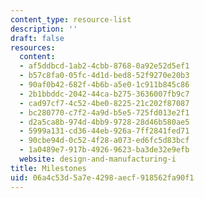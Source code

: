 ```yaml
---
content_type: resource-list
description: ''
draft: false
resources:
  content:
  - af5ddbcd-1ab2-4cbb-8768-0a92e52d5ef1
  - b57c8fa0-05fc-4d1d-bed8-52f9270e20b3
  - 90af0b42-682f-4b6b-a5e0-1c911b845c86
  - 2b1bbddc-2042-44ca-b275-3636007fb9c7
  - cad97cf7-4c52-4be0-8225-21c202f87087
  - bc280770-c7f2-4a9d-b5e5-725fd013e2f1
  - d2a5ca8b-974d-4bb9-9728-28d46b580ae5
  - 5999a131-cd36-44eb-926a-7ff2841fed71
  - 90cbe94d-0c52-4f28-a073-ed6fc5d83bcf
  - 1a0489e7-917b-4926-9623-ba3de32e9efb
  website: design-and-manufacturing-i
title: Milestones
uid: 06a4c53d-5a7e-4298-aecf-918562fa90f1
---
```

